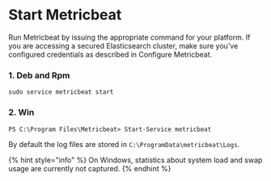 # Start Metricbeat

 Run Metricbeat by issuing the appropriate command for your platform. If you are accessing a secured Elasticsearch cluster, make sure you’ve configured credentials as described in Configure Metricbeat.

### 1. Deb and Rpm

```text
sudo service metricbeat start
```

### 2. Win

```text
PS C:\Program Files\Metricbeat> Start-Service metricbeat
```

 By default the log files are stored in `C:\ProgramData\metricbeat\Logs`.



{% hint style="info" %}
On Windows, statistics about system load and swap usage are currently not captured.
{% endhint %}

